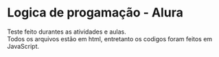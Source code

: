 # Logica de progamação - Alura

Teste feito durantes as atividades e aulas. <br>
Todos os arquivos estão em html, entretanto os codigos foram feitos em JavaScript.
